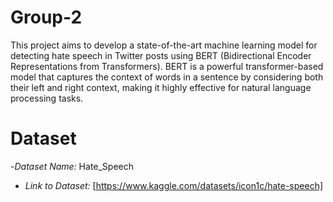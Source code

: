 # Group-2

This project aims to develop a state-of-the-art machine learning model for detecting hate speech in Twitter posts using BERT (Bidirectional Encoder Representations from Transformers). BERT is a powerful transformer-based model that captures the context of words in a sentence by considering both their left and right context, making it highly effective for natural language processing tasks.
# Dataset 



-*Dataset Name:* Hate_Speech
- *Link to Dataset:* [https://www.kaggle.com/datasets/icon1c/hate-speech]
